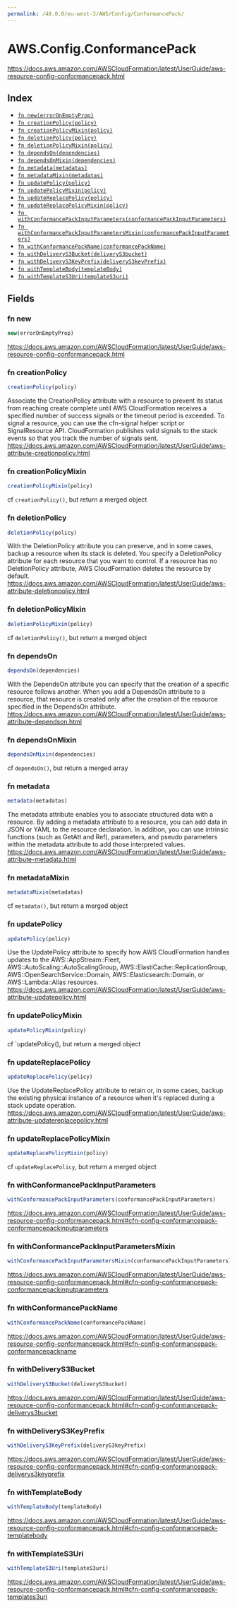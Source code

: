 ```yaml
---
permalink: /48.0.0/eu-west-3/AWS/Config/ConformancePack/
---
```


# AWS.Config.ConformancePack

https://docs.aws.amazon.com/AWSCloudFormation/latest/UserGuide/aws-resource-config-conformancepack.html

## Index

* [`fn new(errorOnEmptyProp)`](#fn-new)
* [`fn creationPolicy(policy)`](#fn-creationpolicy)
* [`fn creationPolicyMixin(policy)`](#fn-creationpolicymixin)
* [`fn deletionPolicy(policy)`](#fn-deletionpolicy)
* [`fn deletionPolicyMixin(policy)`](#fn-deletionpolicymixin)
* [`fn dependsOn(dependencies)`](#fn-dependson)
* [`fn dependsOnMixin(dependencies)`](#fn-dependsonmixin)
* [`fn metadata(metadatas)`](#fn-metadata)
* [`fn metadataMixin(metadatas)`](#fn-metadatamixin)
* [`fn updatePolicy(policy)`](#fn-updatepolicy)
* [`fn updatePolicyMixin(policy)`](#fn-updatepolicymixin)
* [`fn updateReplacePolicy(policy)`](#fn-updatereplacepolicy)
* [`fn updateReplacePolicyMixin(policy)`](#fn-updatereplacepolicymixin)
* [`fn withConformancePackInputParameters(conformancePackInputParameters)`](#fn-withconformancepackinputparameters)
* [`fn withConformancePackInputParametersMixin(conformancePackInputParameters)`](#fn-withconformancepackinputparametersmixin)
* [`fn withConformancePackName(conformancePackName)`](#fn-withconformancepackname)
* [`fn withDeliveryS3Bucket(deliveryS3bucket)`](#fn-withdeliverys3bucket)
* [`fn withDeliveryS3KeyPrefix(deliveryS3keyPrefix)`](#fn-withdeliverys3keyprefix)
* [`fn withTemplateBody(templateBody)`](#fn-withtemplatebody)
* [`fn withTemplateS3Uri(templateS3uri)`](#fn-withtemplates3uri)

## Fields

### fn new

```ts
new(errorOnEmptyProp)
```

https://docs.aws.amazon.com/AWSCloudFormation/latest/UserGuide/aws-resource-config-conformancepack.html

### fn creationPolicy

```ts
creationPolicy(policy)
```

Associate the CreationPolicy attribute with a resource to prevent its status from reaching create complete until AWS CloudFormation receives a specified number of success signals or the timeout period is exceeded. To signal a resource, you can use the cfn-signal helper script or SignalResource API. CloudFormation publishes valid signals to the stack events so that you track the number of signals sent. 
https://docs.aws.amazon.com/AWSCloudFormation/latest/UserGuide/aws-attribute-creationpolicy.html

### fn creationPolicyMixin

```ts
creationPolicyMixin(policy)
```

cf `creationPolicy()`, but return a merged object

### fn deletionPolicy

```ts
deletionPolicy(policy)
```

With the DeletionPolicy attribute you can preserve, and in some cases, backup a resource when its stack is deleted. You specify a DeletionPolicy attribute for each resource that you want to control. If a resource has no DeletionPolicy attribute, AWS CloudFormation deletes the resource by default. 
https://docs.aws.amazon.com/AWSCloudFormation/latest/UserGuide/aws-attribute-deletionpolicy.html

### fn deletionPolicyMixin

```ts
deletionPolicyMixin(policy)
```

cf `deletionPolicy()`, but return a merged object

### fn dependsOn

```ts
dependsOn(dependencies)
```

With the DependsOn attribute you can specify that the creation of a specific resource follows another. When you add a DependsOn attribute to a resource, that resource is created only after the creation of the resource specified in the DependsOn attribute. 
https://docs.aws.amazon.com/AWSCloudFormation/latest/UserGuide/aws-attribute-dependson.html

### fn dependsOnMixin

```ts
dependsOnMixin(dependencies)
```

cf `dependsOn()`, but return a merged array

### fn metadata

```ts
metadata(metadatas)
```

The metadata attribute enables you to associate structured data with a resource. By adding a metadata attribute to a resource, you can add data in JSON or YAML to the resource declaration. In addition, you can use intrinsic functions (such as GetAtt and Ref), parameters, and pseudo parameters within the metadata attribute to add those interpreted values. 
https://docs.aws.amazon.com/AWSCloudFormation/latest/UserGuide/aws-attribute-metadata.html

### fn metadataMixin

```ts
metadataMixin(metadatas)
```

cf `metadata()`, but return a merged object

### fn updatePolicy

```ts
updatePolicy(policy)
```

Use the UpdatePolicy attribute to specify how AWS CloudFormation handles updates to the AWS::AppStream::Fleet, AWS::AutoScaling::AutoScalingGroup, AWS::ElastiCache::ReplicationGroup, AWS::OpenSearchService::Domain, AWS::Elasticsearch::Domain, or AWS::Lambda::Alias resources. 
https://docs.aws.amazon.com/AWSCloudFormation/latest/UserGuide/aws-attribute-updatepolicy.html

### fn updatePolicyMixin

```ts
updatePolicyMixin(policy)
```

cf `updatePolicy(), but return a merged object

### fn updateReplacePolicy

```ts
updateReplacePolicy(policy)
```

Use the UpdateReplacePolicy attribute to retain or, in some cases, backup the existing physical instance of a resource when it's replaced during a stack update operation. 
https://docs.aws.amazon.com/AWSCloudFormation/latest/UserGuide/aws-attribute-updatereplacepolicy.html

### fn updateReplacePolicyMixin

```ts
updateReplacePolicyMixin(policy)
```

cf `updateReplacePolicy`, but return a merged object

### fn withConformancePackInputParameters

```ts
withConformancePackInputParameters(conformancePackInputParameters)
```

https://docs.aws.amazon.com/AWSCloudFormation/latest/UserGuide/aws-resource-config-conformancepack.html#cfn-config-conformancepack-conformancepackinputparameters

### fn withConformancePackInputParametersMixin

```ts
withConformancePackInputParametersMixin(conformancePackInputParameters)
```

https://docs.aws.amazon.com/AWSCloudFormation/latest/UserGuide/aws-resource-config-conformancepack.html#cfn-config-conformancepack-conformancepackinputparameters

### fn withConformancePackName

```ts
withConformancePackName(conformancePackName)
```

https://docs.aws.amazon.com/AWSCloudFormation/latest/UserGuide/aws-resource-config-conformancepack.html#cfn-config-conformancepack-conformancepackname

### fn withDeliveryS3Bucket

```ts
withDeliveryS3Bucket(deliveryS3bucket)
```

https://docs.aws.amazon.com/AWSCloudFormation/latest/UserGuide/aws-resource-config-conformancepack.html#cfn-config-conformancepack-deliverys3bucket

### fn withDeliveryS3KeyPrefix

```ts
withDeliveryS3KeyPrefix(deliveryS3keyPrefix)
```

https://docs.aws.amazon.com/AWSCloudFormation/latest/UserGuide/aws-resource-config-conformancepack.html#cfn-config-conformancepack-deliverys3keyprefix

### fn withTemplateBody

```ts
withTemplateBody(templateBody)
```

https://docs.aws.amazon.com/AWSCloudFormation/latest/UserGuide/aws-resource-config-conformancepack.html#cfn-config-conformancepack-templatebody

### fn withTemplateS3Uri

```ts
withTemplateS3Uri(templateS3uri)
```

https://docs.aws.amazon.com/AWSCloudFormation/latest/UserGuide/aws-resource-config-conformancepack.html#cfn-config-conformancepack-templates3uri
